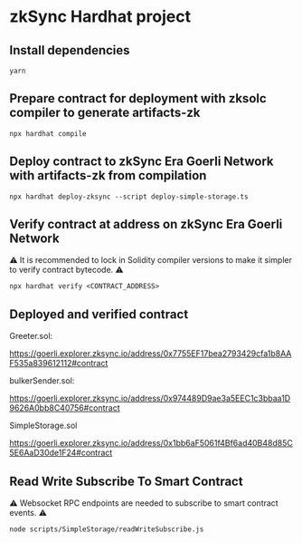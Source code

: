 # zkSync Hardhat project

## Install dependencies 

```shell
yarn
```

## Prepare contract for deployment with zksolc compiler to generate artifacts-zk 

```shell
npx hardhat compile
```

## Deploy contract to zkSync Era Goerli Network with artifacts-zk from compilation

```shell 
npx hardhat deploy-zksync --script deploy-simple-storage.ts
```

## Verify contract at address on zkSync Era Goerli Network

:warning: It is recommended to lock in Solidity compiler versions to make it simpler to verify contract bytecode. :warning:

```shell
npx hardhat verify <CONTRACT_ADDRESS>
```

## Deployed and verified contract 

Greeter.sol:

https://goerli.explorer.zksync.io/address/0x7755EF17bea2793429cfa1b8AAF535a839612112#contract

bulkerSender.sol:

https://goerli.explorer.zksync.io/address/0x974489D9ae3a5EEC1c3bbaa1D9626A0bb8C40756#contract

SimpleStorage.sol

https://goerli.explorer.zksync.io/address/0x1bb6aF5061f4Bf6ad40B48d85C5E6AaD30de1F24#contract

## Read Write Subscribe To Smart Contract 

:warning: Websocket RPC endpoints are needed to subscribe to smart contract events. :warning:

```shell
node scripts/SimpleStorage/readWriteSubscribe.js
```